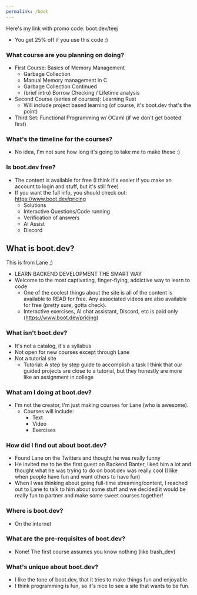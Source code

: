 ```yaml
---
permalink: /boot
---
```


Here's my link with promo code: boot.dev/teej
- You get 25% off if you use this code :)

### What course are you planning on doing?

- First Course: Basics of Memory Management
	- Garbage Collection
	- Manual Memory management in C
	- Garbage Collection Continued
	- (brief intro) Borrow Checking / Lifetime analysis
- Second Course (series of courses): Learning Rust
	- Will include project based learning (of course, it's boot.dev that's the point)
- Third Set: Functional Programming w/ OCaml (if we don't get booted first)

### What's the timeline for the courses?
- No idea, I'm not sure how long it's going to take me to make these :)

### Is boot.dev free?

- The content is available for free (I think it's easier if you make an account to login and stuff, but it's still free)
- If you want the full info, you should check out: https://www.boot.dev/pricing
	- Solutions
	- Interactive Questions/Code running
	- Verification of answers
	- AI Assist
	- Discord

## What is boot.dev?

This is from Lane ;)

- LEARN BACKEND DEVELOPMENT THE SMART WAY
- Welcome to the most captivating, finger-flying, addictive way to learn to code
	- One of the coolest things about the site is all of the content is available to READ for free. Any associated videos are also available for free (pretty sure, gotta check).
	- Interactive exercises, AI chat assistant, Discord, etc is paid only (https://www.boot.dev/pricing)

### What isn't boot.dev?
- It's not a catalog, it's a syllabus
- Not open for new courses except through Lane
- Not a tutorial site
	- Tutorial: A step by step guide to accomplish a task I think that our guided projects are close to a tutorial, but they honestly are more like an assignment in college

### What am I doing at boot.dev?
- I'm not the creator, I'm just making courses for Lane (who is awesome).
	- Courses will include:
		- Text
		- Video
		- Exercises

### How did I find out about boot.dev?
- Found Lane on the Twitters and thought he was really funny
- He invited me to be the first guest on Backend Banter, liked him a lot and thought what he was trying to do on boot.dev was really cool  (I like when people have fun and want others to have fun)
- When I was thinking about going full-time streaming/content, I reached out to Lane to talk to him about some stuff and we decided it would be really fun to partner and make some sweet courses together!


### Where is boot.dev?
- On the internet

### What are the pre-requisites of boot.dev?
- None! The first course assumes you know nothing (like trash_dev)

### What's unique about boot.dev?
- I like the tone of boot.dev, that it tries to make things fun and enjoyable.
- I think programming is fun, so it's nice to see a site that wants to be fun.